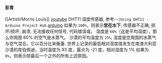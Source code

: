 #### 彭青
[[Artisti/Morris Louis]]	[youtube](https://youtu.be/bWNJEGFO8j4?t=6012)
DHT11 湿度传感器, 参考--`|Using DHT11 - Arduino Project Hub` [arduino](https://create.arduino.cc/projecthub/arcaegecengiz/using-dht11-b0f365)
如果为 `100%`，则表示**您在水下**; 传感器不正确, 损坏/损坏, 崩溃, 无法接收任何信号, 代码错误或。
湿度是 `60%`（这是平均湿度），那么你周围 60% 的空气是水蒸气。
沙漠的平均湿度为 `25%`, 湿度是您周围的水蒸气与空气混合。它以百分比来衡量. 世界上记录的最低相对湿度值发生在南澳大利亚沙漠的库伯佩迪，当时温度为 93 度，露点为 -21 度，相对湿度为 1%
如果为 `0%`，则表示除最后一个之外的所有上述原因。